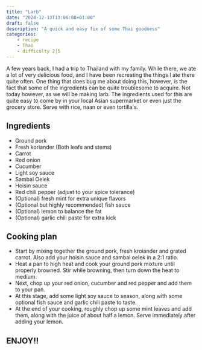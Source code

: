 ```yaml
---
title: "Larb"
date: "2024-12-13T13:06:08+01:00"
draft: false
description: "A quick and easy fix of some Thai goodness"
categories: 
    - recipe
    - Thai
    - difficulty 2|5
---
```


A few years back, I had a trip to Thailand with my family. While there, we ate a lot of very delicious food, and I have been recreating the things I ate there quite often.
One thing that does bug me about doing this, however, is the fact that some of the ingredients can be quite troublesome to acquire. Not today however, as we will be making larb.
The ingredients used for this are quite easy to come by in your local Asian supermarket or even just the grocery store. Serve with rice, naan or even tortilla's. 

## Ingredients

- Ground pork
- Fresh koriander (Both leafs and stems)
- Carrot
- Red onion
- Cucumber
- Light soy sauce
- Sambal Oelek
- Hoisin sauce
- Red chili pepper (adjust to your spice tolerance)
- (Optional) fresh mint for extra unique flavors
- (Optional but highly recommended) fish sauce
- (Optional) lemon to balance the fat
- (Optional) garlic chili paste for extra kick

## Cooking plan

- Start by mixing together the ground pork, fresh kroiander and grated carrot. Also add your hoisin sauce and sambal oelek in a 2:1 ratio. 
- Heat a pan to high heat and cook your ground pork mixture until properly browned. Stir while browning, then turn down the heat to medium. 
- Next, chop up your red onion, cucumber and red pepper and add them to your pan.  
- At this stage, add some light soy sauce to season, along with some optional fish sauce and garlic chili paste to taste. 
- At the end of your cooking, roughly chop up some mint leaves and add them, along with the juice of about half a lemon. Serve immediately after adding your lemon. 

## ENJOY!!
